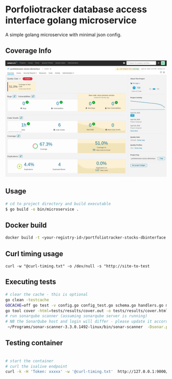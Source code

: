 # Porfoliotracker database access interface golang microservice

A simple golang microservice with minimal json config. 


## Coverage Info

![SonarQube](img/dbinterface-coverage.png) 


## Usage 

```bash
# cd to project directory and build executable
$ go build -o bin/microservice .

```

## Docker build

```bash
docker build -t <your-registry-id>/portfoliotracker-stocks-dbinterface:1.11.0 .

```

## Curl timing usage
```
curl -w "@curl-timing.txt" -o /dev/null -s "http://site-to-test

```

## Executing tests
```bash
# clear the cache - this is optional
go clean -testcache
GOCACHE=off go test -v config.go config_test.go schema.go handlers.go middleware.go middleware_test.go handlers_test.go -coverprofile tests/results/cover.out
go tool cover -html=tests/results/cover.out -o tests/results/cover.html
# run sonarqube scanner (assuming sonarqube server is running)
# NB the SonarQube host and login will differ - please update it accordingly 
 ~/Programs/sonar-scanner-3.3.0.1492-linux/bin/sonar-scanner  -Dsonar.projectKey=portfoliotracker-stocks-dbinterface  -Dsonar.sources=.   -Dsonar.host.url=http://localhost:9009   -Dsonar.login=3b172e408d048820bc6a633b1c3f0097523e89f4 -Dsonar.go.coverage.reportPaths=tests/results/cover.out -Dsonar.exclusions=vendor/**,*_test.go,main.go,connectors.go,tests/**

```
## Testing container 
```bash

# start the container
# curl the isalive endpoint
curl -k -H 'Token: xxxxx' -w '@curl-timing.txt'  http://127.0.0.1:9000/api/v1/sys/info/isalive

```
